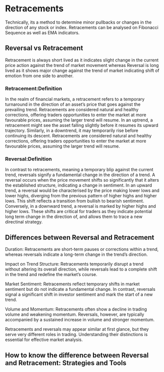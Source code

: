 # Retracements
Technically, its a method to determine minor pullbacks or changes in the direction of any stock or index. Retracements can be analysed on Fibonacci Sequence as well as EMA indicators.

## Reversal vs Retracement

Retracement is always short lived as it indicates slight change in the current price action against the trend of market movement whereas Reversal is long lived as it shows major change against the trend of market indicating shift of emotion from one side to another.

### Retracement:Definition

In the realm of financial markets, a retracement refers to a temporary turnaround in the direction of an asset’s price that goes against the prevailing trend.
Retracements are considered natural and healthy corrections, offering traders opportunities to enter the market at more favourable prices, assuming the larger trend will resume.
In an uptrend, a retracement might see the asset falling slightly before it resumes its upward trajectory. Similarly, in a downtrend, it may temporarily rise before continuing its descent.
Retracements are considered natural and healthy corrections, offering traders opportunities to enter the market at more favourable prices, assuming the larger trend will resume.

### Reversal:Definition

In contrast to retracements, meaning a temporary blip against the current trend, reversals signify a fundamental change in the direction of a trend. A reversal occurs when the price movement shifts so significantly that it alters the established structure, indicating a change in sentiment.
In an upward trend, a reversal would be characterised by the price making lower lows and lower highs, diverging from the previous pattern of higher highs and higher lows. This shift reflects a transition from bullish to bearish sentiment. Conversely, in a downward trend, a reversal is marked by higher highs and higher lows.
These shifts are critical for traders as they indicate potential long term change in the direction of, and allows them to trace a new directinal strategy.

## Differences between Reversal and Retracement

Duration: Retracements are short-term pauses or corrections within a trend, whereas reversals indicate a long-term change in the trend’s direction.

Impact on Trend Structure: Retracements temporarily disrupt a trend without altering its overall direction, while reversals lead to a complete shift in the trend and redefine the market’s course.

Market Sentiment: Retracements reflect temporary shifts in market sentiment but do not indicate a fundamental change. In contrast, reversals signal a significant shift in investor sentiment and mark the start of a new trend.

Volume and Momentum: Retracements often show a decline in trading volume and weakening momentum. Reversals, however, are typically accompanied by a sustained increase in volume and stronger momentum.

Retracements and reversals may appear similar at first glance, but they serve very different roles in trading. Understanding their distinctions is essential for effective market analysis.

## How to know the difference between Reversal and Retracement: Strategies and Tools
